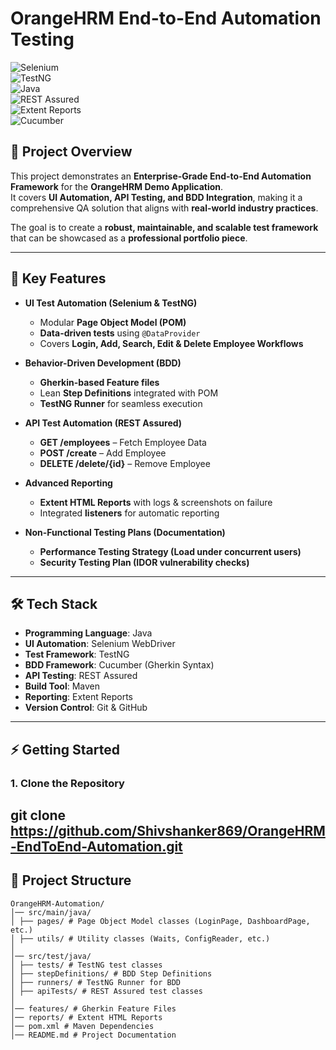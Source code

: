 # **OrangeHRM End-to-End Automation Testing**  

![Selenium](https://img.shields.io/badge/Tool-Selenium-brightgreen?style=for-the-badge)  
![TestNG](https://img.shields.io/badge/Framework-TestNG-blue?style=for-the-badge)  
![Java](https://img.shields.io/badge/Language-Java-red?style=for-the-badge)  
![REST Assured](https://img.shields.io/badge/API-REST%20Assured-orange?style=for-the-badge)  
![Extent Reports](https://img.shields.io/badge/Reporting-Extent%20Reports-yellow?style=for-the-badge)  
![Cucumber](https://img.shields.io/badge/BDD-Cucumber-green?style=for-the-badge)  

## **📌 Project Overview**
This project demonstrates an **Enterprise-Grade End-to-End Automation Framework** for the **OrangeHRM Demo Application**.  
It covers **UI Automation, API Testing, and BDD Integration**, making it a comprehensive QA solution that aligns with **real-world industry practices**.  

The goal is to create a **robust, maintainable, and scalable test framework** that can be showcased as a **professional portfolio piece**.

---

## **🚀 Key Features**
- **UI Test Automation (Selenium & TestNG)**  
  - Modular **Page Object Model (POM)**  
  - **Data-driven tests** using `@DataProvider`  
  - Covers **Login, Add, Search, Edit & Delete Employee Workflows**  

- **Behavior-Driven Development (BDD)**  
  - **Gherkin-based Feature files**  
  - Lean **Step Definitions** integrated with POM  
  - **TestNG Runner** for seamless execution  

- **API Test Automation (REST Assured)**  
  - **GET /employees** – Fetch Employee Data  
  - **POST /create** – Add Employee  
  - **DELETE /delete/{id}** – Remove Employee  

- **Advanced Reporting**  
  - **Extent HTML Reports** with logs & screenshots on failure  
  - Integrated **listeners** for automatic reporting  

- **Non-Functional Testing Plans (Documentation)**  
  - **Performance Testing Strategy (Load under concurrent users)**  
  - **Security Testing Plan (IDOR vulnerability checks)**  

---

## **🛠️ Tech Stack**
- **Programming Language**: Java  
- **UI Automation**: Selenium WebDriver  
- **Test Framework**: TestNG  
- **BDD Framework**: Cucumber (Gherkin Syntax)  
- **API Testing**: REST Assured  
- **Build Tool**: Maven  
- **Reporting**: Extent Reports  
- **Version Control**: Git & GitHub  

---
## **⚡ Getting Started**
### **1. Clone the Repository**

git clone https://github.com/Shivshanker869/OrangeHRM-EndToEnd-Automation.git
---
## **📂 Project Structure**
```
OrangeHRM-Automation/
│── src/main/java/
│ ├── pages/ # Page Object Model classes (LoginPage, DashboardPage, etc.)
│ ├── utils/ # Utility classes (Waits, ConfigReader, etc.)
│
│── src/test/java/
│ ├── tests/ # TestNG test classes
│ ├── stepDefinitions/ # BDD Step Definitions
│ ├── runners/ # TestNG Runner for BDD
│ ├── apiTests/ # REST Assured test classes
│
│── features/ # Gherkin Feature Files
│── reports/ # Extent HTML Reports
│── pom.xml # Maven Dependencies
│── README.md # Project Documentation



